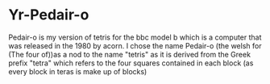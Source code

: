 # Yr-Pedair-o
Pedair-o is my version of tetris for the bbc model b which is a computer that was released in the 1980 by acorn.
I chose the name Pedair-o (the welsh for (The four of))as a nod to the name "tetris" as it is derived from the Greek prefix "tetra" which refers to the four squares contained in each block (as every block in teras is make up of blocks)



